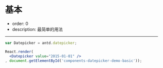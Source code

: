 # 基本

- order: 0
- description: 最简单的用法

---

````jsx
var Datepicker = antd.datepicker;

React.render(
  <Datepicker value="2015-01-01" />
, document.getElementById('components-datepicker-demo-basic'));
````
